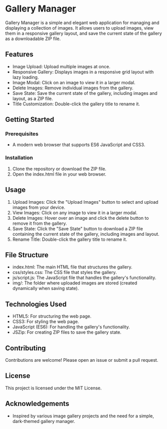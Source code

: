 # Gallery Manager

Gallery Manager is a simple and elegant web application for managing and displaying a collection of images. It allows users to upload images, view them in a responsive gallery layout, and save the current state of the gallery as a downloadable ZIP file.

## Features

* Image Upload: Upload multiple images at once.  
* Responsive Gallery: Displays images in a responsive grid layout with lazy loading.  
* Image Modal: Click on an image to view it in a larger modal.  
* Delete Images: Remove individual images from the gallery.  
* Save State: Save the current state of the gallery, including images and layout, as a ZIP file.  
* Title Customization: Double-click the gallery title to rename it.

## Getting Started

### Prerequisites

* A modern web browser that supports ES6 JavaScript and CSS3.

### Installation

1. Clone the repository or download the ZIP file.  
2. Open the index.html file in your web browser.

## Usage

1. Upload Images: Click the "Upload Images" button to select and upload images from your device.  
2. View Images: Click on any image to view it in a larger modal.  
3. Delete Images: Hover over an image and click the delete button to remove it from the gallery.  
4. Save State: Click the "Save State" button to download a ZIP file containing the current state of the gallery, including images and layout.  
5. Rename Title: Double-click the gallery title to rename it.

## File Structure

* index.html: The main HTML file that structures the gallery.  
* css/styles.css: The CSS file that styles the gallery.  
* js/script.js: The JavaScript file that handles the gallery's functionality.  
* img/: The folder where uploaded images are stored (created dynamically when saving state).

## Technologies Used

* HTML5: For structuring the web page.  
* CSS3: For styling the web page.  
* JavaScript (ES6): For handling the gallery's functionality.  
* JSZip: For creating ZIP files to save the gallery state.

## Contributing

Contributions are welcome\! Please open an issue or submit a pull request.

## License

This project is licensed under the MIT License.

## Acknowledgements

* Inspired by various image gallery projects and the need for a simple, dark-themed gallery manager.

